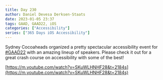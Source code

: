 ```yaml
---
title: Day 230
author: Daniel Devesa Derksen-Staats
date: 2023-01-05 23:37
tags: GAAD, GAAD22, iOS
categories: ["Accessibility"]
series: ["365 Days iOS Accessibility"]
---
```


Sydney Cocoaheads organized a pretty spectacular accessibility event for [#GAAD22](365-days-ios-accessibility/tag/gaad22/) with an amazing lineup of speakers. Please check it out for a great crash course on accessibility with some of the best!

[https://m.youtube.com/watch?v=SKuWLHNHF28&t=2184s](https://m.youtube.com/watch?v=SKuWLHNHF28&t=2184s)

